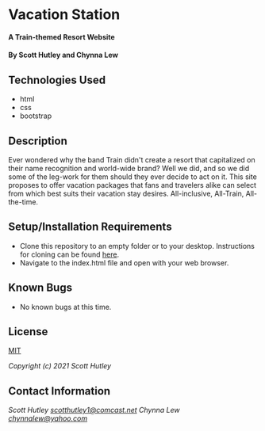 # Vacation Station

#### A Train-themed Resort Website

#### By Scott Hutley and Chynna Lew

## Technologies Used

* html
* css
* bootstrap

## Description

Ever wondered why the band Train didn't create a resort that capitalized on their name recognition and world-wide brand? Well we did, and so we did some of the leg-work for them should they ever decide to act on it. This site proposes to offer vacation packages that fans and travelers alike can select from which best suits their vacation stay desires. All-inclusive, All-Train, All-the-time.

## Setup/Installation Requirements

* Clone this repository to an empty folder or to your desktop. Instructions for cloning can be found [here](https://docs.github.com/en/github/creating-cloning-and-archiving-repositories/cloning-a-repository-from-github/cloning-a-repository).
* Navigate to the index.html file and open with your web browser.

## Known Bugs

* No known bugs at this time.

## License

[MIT](https://opensource.org/licenses/MIT)

_Copyright (c) 2021 Scott Hutley_

## Contact Information

_Scott Hutley <scotthutley1@comcast.net>_
_Chynna Lew <chynnalew@yahoo.com>_